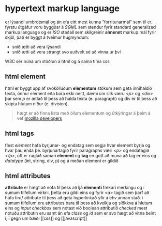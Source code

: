 # hypertext markup language
er lýsandi umbrotsmál og án efa eitt mest kunna "forritunarmál" sem til er. fyrstu útgáfur voru byggðar á *SGML* sem stendur fyrir standard generalized markup language og er *ISO* staðall sem skilgreinir **almennt** markup mál fyrir skjöl, það er byggt á tveimur hugmyndum:
- snið ætti að vera lýsandi
- snið ætti að vera strangt svo auðvelt sé að vinna úr því

W3C sér núna um stöðlun á html og á sama tíma css

## html element
html er byggt upp af svokölluðum **elementum** stökum sem geta innihaldið texta, önnur element eða bara ekki neitt, dæmi um slík væru *\<p>* og *\<div>* þar sem *p* er ætlað til þess að halda texta (e. paragraph) og div er til þess að skipta hlutum niður (e. division).
>hægt er að finna lista með öllum elementum og útkýringar á þeim á vef  <a href ="https://developer.mozilla.org/en-US/docs/Web/HTML/Element">mozilla developers</a>

## html tags
flest *element* hafa byrjunar- og endatag sem segja hvar element byrja og hvar þau enda þe. byrjunartagið fyrir paragraphs væri *\<p>* og endatagið *\</p>*, oft er ruglað saman **element** og **tag** en gott að muna að tag er eins og *datatype* (int, string, div, p) og á meðan element er gildið

## html attributes
**attribute** er hægt að nota til þess að ljá **elementi** frekari merkingu og í sumum tilfellum virkni, þetta eru gildi eins og fyrir *\<a>* tagið sem þarf að hafa *href* attribute til þess að geta hyperlinkað yfir á ehv annan stað. í sumum tilfellum eru attributes bara til þess að kveikja og slökkva á hlutum eins og *input checkbox* sem notast við boolean attributið *checked*
mest notuðu attributin eru samt án efa *class* og *id* sem er svo hægt að vitna beint í, í gegn um bæði [[css]] og [[javascript]]

